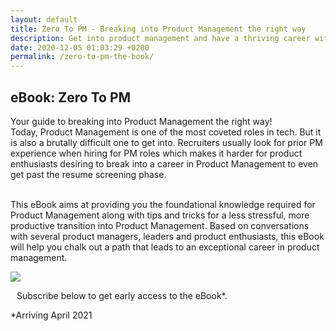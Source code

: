 ```yaml
---
layout: default
title: Zero To PM - Breaking into Product Management the right way
description: Get into product management and have a thriving career with the help of the foundational knowledge this eBook provides along with tips and tricks for a less stressful, more productive transition.
date: 2020-12-05 01:03:29 +0200
permalink: /zero-to-pm-the-book/
---
```


<div>
<style>
#content-left > h2 {display:none! important;}
#content-left {background: linear-gradient(to right, #6c62ffcf 0%, #6c62ff70 100%);}

#ebook-title {text-align: center;color: white;}

#ebook-subheading {text-align: center;font-weight: 400;margin-top: -10px;color: white;}

#ebook-pitch {background: white;padding: 10px;margin-top: 15px;border-radius: 5px;}

#ebook-cover-container {border: none;margin-top: -20px; padding: 50px;background-color:white; border-radius: 5px; font-size: 16px;}

#ebook-img-container {width: 40%;float: left;}

#ebook-cover-img {width: 200px;border: solid 1px #00000042;border-radius: 2px;}

#ebook-subscribe-section{float: left;width: 60%;padding-top: 10px;}

#ebook-timeline{font-size: 16px;font-style: italic;padding-top: 10px;padding-left:10px;font-weight: 500;}

.clear:after {clear: both;display: table;content: "";}

@media screen and (max-width: 690px) {
  
  #ebook-img-container {
    float:none !important;
  }
  
  #ebook-subscribe-section {
    width:100% !important; 
    margin-left:-10px;
  }

}
</style>

<h2 id="ebook-title">eBook: Zero To PM</h2>
<div id="ebook-subheading"> Your guide to breaking into Product Management the right way!</div>

<div id="ebook-pitch">Today, Product Management is one of the most coveted roles in tech. But it is also a brutally difficult one to get into. Recruiters usually look for prior PM experience when hiring for PM roles which makes it harder for product enthusiasts desiring to break into a career in Product Management to even get past the resume screening phase.<br><br>

This eBook aims at providing you the foundational knowledge required for Product Management along with tips and tricks for a less stressful, more productive transition into Product Management. Based on conversations with several product managers, leaders and product enthusiasts, this eBook will help you chalk out a path that leads to an exceptional career in product management.</div>

<div id="ebook-cover-container" class="clear">

<div id="ebook-img-container">
<img id="ebook-cover-img" src="https://i.imgur.com/8Zlgfxu.png" >
</div>
<div id="ebook-subscribe-section" >

<p style="padding-left:10px;">Subscribe below to get early access to the eBook*.</p>
<style>.formkit-powered-by-convertkit-container{display:none !important;}</style>
<script async data-uid="f34233c6d8" src="https://wondrous-pioneer-8360.ck.page/f34233c6d8/index.js"></script>

<!--<div><style> .gumroad-follow-form-embed { zoom: 1; } .gumroad-follow-form-embed:before, .gumroad-follow-form-embed:after { display: table; line-height: 0; content: ""; } .gumroad-follow-form-embed:after { clear: both; } .gumroad-follow-form-embed * { margin: 0; border: 0; padding: 0; outline: 0; box-sizing: border-box !important; float: left !important; } .gumroad-follow-form-embed input { border-radius: 4px; border-top-right-radius: 0; border-bottom-right-radius: 0; font-family: -apple-system, ".SFNSDisplay-Regular", "Helvetica Neue", Helvetica, Arial, sans-serif; font-size: 15px; line-height: 20px; background: #fff; border: 1px solid #ddd; border-right: 0; color: #aaa; padding: 10px; box-shadow: inset 0 1px 0 rgba(0, 0, 0, 0.02); background-position: top right; background-repeat: no-repeat; text-rendering: optimizeLegibility; font-smoothing: antialiased; -webkit-appearance: none; -moz-appearance: caret; width: 55% !important; height: 40px !important; } .gumroad-follow-form-embed button { border-radius: 4px; border-top-left-radius: 0; border-bottom-left-radius: 0; box-shadow: 0 1px 1px rgba(0, 0, 0, 0.12); -webkit-transition: all .05s ease-in-out; transition: all .05s ease-in-out; display: inline-block; padding: 10px 12px 12px; cursor: pointer; color: #fff; font-size: 15px; line-height: 100%; font-family: -apple-system, ".SFNSDisplay-Regular", "Helvetica Neue", Helvetica, Arial, sans-serif; background: #36a9ae; filter: "progid:DXImageTransform.Microsoft.gradient(startColorstr=#5ccfd4, endColorstr=#329ca1, GradientType=0)"; background: #6c62ffcf; height: 40px !important; width: 45% !important; } </style></div> <form action="https://gumroad.com/follow_from_embed_form" class="form gumroad-follow-form-embed" method="post"> <input name="seller_id" type="hidden" value="4034051743323"> <input name="email" placeholder="Your email address" type="email"> <button data-custom-highlight-color="" type="submit">Put me on the list!</button> </form>-->

<div id="ebook-timeline">*Arriving April 2021</div>
</div>

</div>
</div>




